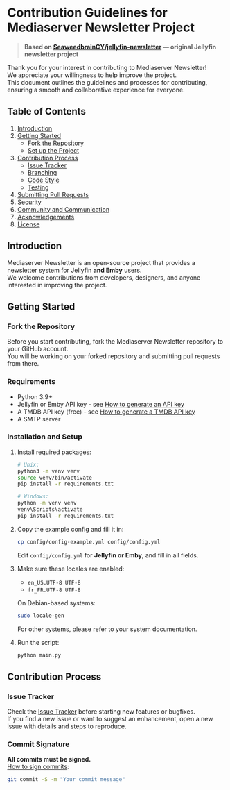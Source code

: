# Contribution Guidelines for Mediaserver Newsletter Project

> **Based on [SeaweedbrainCY/jellyfin-newsletter](https://github.com/SeaweedbrainCY/jellyfin-newsletter) — original Jellyfin newsletter project**

Thank you for your interest in contributing to Mediaserver Newsletter!  
We appreciate your willingness to help improve the project.  
This document outlines the guidelines and processes for contributing, ensuring a smooth and collaborative experience for everyone.

## Table of Contents
1. [Introduction](#introduction)
2. [Getting Started](#getting-started)
    - [Fork the Repository](#fork-the-repository)
    - [Set up the Project](#set-up-the-project)
3. [Contribution Process](#contribution-process)
    - [Issue Tracker](#issue-tracker)
    - [Branching](#branching)
    - [Code Style](#code-style)
    - [Testing](#testing)
4. [Submitting Pull Requests](#submitting-pull-requests)
5. [Security](#security)
6. [Community and Communication](#community-and-communication)
7. [Acknowledgements](#acknowledgements)
8. [License](#license)

## Introduction

Mediaserver Newsletter is an open-source project that provides a newsletter system for Jellyfin **and Emby** users.  
We welcome contributions from developers, designers, and anyone interested in improving the project.

## Getting Started

### Fork the Repository

Before you start contributing, fork the Mediaserver Newsletter repository to your GitHub account.  
You will be working on your forked repository and submitting pull requests from there.

### Requirements
- Python 3.9+
- Jellyfin or Emby API key - see [How to generate an API key](https://github.com/SeaweedbrainCY/jellyfin-newsletter?tab=readme-ov-file#how-to-generate-a-jellyfin-api-key)
- A TMDB API key (free) - see [How to generate a TMDB API key](https://github.com/SeaweedbrainCY/jellyfin-newsletter?tab=readme-ov-file#how-to-generate-a-tmdb-api-key)
- A SMTP server

### Installation and Setup

1. Install required packages:
    ```bash
    # Unix:
    python3 -m venv venv
    source venv/bin/activate
    pip install -r requirements.txt

    # Windows:
    python -m venv venv
    venv\Scripts\activate
    pip install -r requirements.txt
    ```
2.  Copy the example config and fill it in:
    ```bash
    cp config/config-example.yml config/config.yml
    ```
    Edit `config/config.yml` for **Jellyfin or Emby**, and fill in all fields.

3. Make sure these locales are enabled:
    - `en_US.UTF-8 UTF-8`
    - `fr_FR.UTF-8 UTF-8`

    On Debian-based systems:
    ```bash
    sudo locale-gen
    ```
    For other systems, please refer to your system documentation.

4. Run the script:
    ```bash
    python main.py
    ```

## Contribution Process

### Issue Tracker

Check the [Issue Tracker](https://github.com/ldoctoru/mediaserver-newsletter/issues) before starting new features or bugfixes.  
If you find a new issue or want to suggest an enhancement, open a new issue with details and steps to reproduce.

### Commit Signature

**All commits must be signed.**  
[How to sign commits](https://docs.github.com/en/authentication/managing-commit-signature-verification/signing-commits):

```bash
git commit -S -m "Your commit message"
